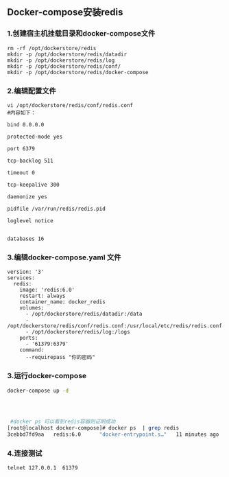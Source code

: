 ## Docker-compose安装redis

### 1.创建宿主机挂载目录和docker-compose文件

```
rm -rf /opt/dockerstore/redis
mkdir -p /opt/dockerstore/redis/datadir
mkdir -p /opt/dockerstore/redis/log
mkdir -p /opt/dockerstore/redis/conf/
mkdir -p /opt/dockerstore/redis/docker-compose
```



### 2.编辑配置文件

```
vi /opt/dockerstore/redis/conf/redis.conf
#内容如下：

bind 0.0.0.0
 
protected-mode yes
 
port 6379
 
tcp-backlog 511
 
timeout 0
 
tcp-keepalive 300
 
daemonize yes

pidfile /var/run/redis/redis.pid
 
loglevel notice
 
 
databases 16

```



### 3.编辑**docker-compose.yaml** 文件

```
version: '3'
services:
  redis:
    image: 'redis:6.0'
    restart: always
    container_name: docker_redis
    volumes:
      - /opt/dockerstore/redis/datadir:/data
      - /opt/dockerstore/redis/conf/redis.conf:/usr/local/etc/redis/redis.conf
      - /opt/dockerstore/redis/log:/logs
    ports:
      - '61379:6379'
    command:
      --requirepass "你的密码"
```



### 3.运行docker-compose

```bash
docker-compose up -d


 
 
 #docker ps 可以看到redis容器则证明成功
[root@localhost docker-compose]# docker ps  | grep redis
3cebbd7fd9aa   redis:6.0      "docker-entrypoint.s…"   11 minutes ago   Up 11 minutes   0.0.0.0:61379->6379/tcp, :::61379->6379/tcp     docker_redis
```

### 4.连接测试

```bash
telnet 127.0.0.1  61379

```

